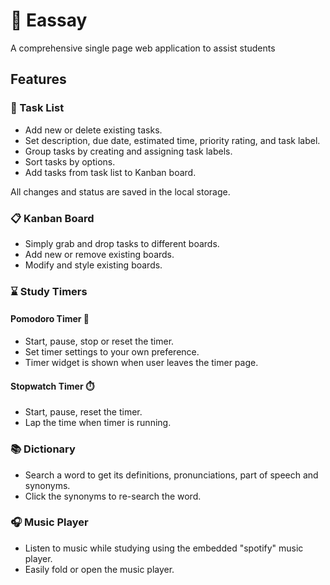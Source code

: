 # 📓 Eassay
A comprehensive single page web application to assist students

## Features

### 📝 Task List
* Add new or delete existing tasks.
* Set description, due date, estimated time, priority rating, and task label.
* Group tasks by creating and assigning task labels.
* Sort tasks by options.
* Add tasks from task list to Kanban board.

All changes and status are saved in the local storage.

### 📋 Kanban Board
* Simply grab and drop tasks to different boards.
* Add new or remove existing boards.
* Modify and style existing boards.

### ⌛ Study Timers

#### Pomodoro Timer 🍅
* Start, pause, stop or reset the timer.
* Set timer settings to your own preference.
* Timer widget is shown when user leaves the timer page.

#### Stopwatch Timer ⏱️
* Start, pause, reset the timer.
* Lap the time when timer is running.

### 📚 Dictionary
* Search a word to get its definitions, pronunciations, part of speech and synonyms.
* Click the synonyms to re-search the word.

### 🎧 Music Player
* Listen to music while studying using the embedded "spotify" music player.
* Easily fold or open the music player.

